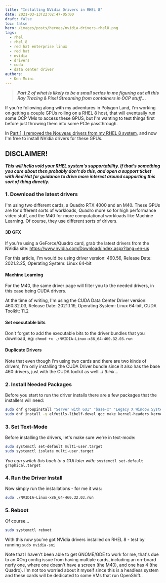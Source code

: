 ```yaml
---
title: "Installing NVidia Drivers in RHEL 8"
date: 2021-03-13T22:02:47-05:00
draft: false
toc: false
hero: /images/posts/heroes/nvidia-drivers-rhel8.png
tags:
  - rhel
  - rhel 8
  - red hat enterprise linux
  - red hat
  - nvidia
  - drivers
  - cuda
  - data center driver
authors:
  - Ken Moini
---
```


> ***Part 2 of what is likely to be a small series in me figuring out all this Ray Tracing & Pixel Streaming from containers in OCP stuff...***

If you're following along with my adventures in Polygon Land, I'm working on getting a couple GPUs rolling on a RHEL 8 host, that will eventually run some OCP VMs to access these GPUS, but I'm wanting to test things first before just throwing them into some PCIe passthrough.

In [Part 1, I removed the Nouveau drivers from my RHEL 8 system](https://kenmoini.com/blog/disabling-nouveau-drivers-rhel-8/), and now I'm free to install NVidia drivers for these GPUs.

## DISCLAIMER!

***This will hella void your RHEL system's supportability.  If that's something you care about then probably don't do this, and open a support ticket with Red Hat for guidance to drive more interest around supporting this sort of thing directly.***

### 1. Download the latest drivers

I'm using two different cards, a Quadro RTX 4000 and an M40.  These GPUs are for different sorts of workloads, Quadro more so for high performance video stuff, and the M40 for more computational workloads like Machine Learning.  Of course, they use different sorts of drivers.

#### 3D GFX

If you're using a GeForce/Quadro card, grab the latest drivers from the NVidia site: https://www.nvidia.com/Download/index.aspx?lang=en-us

For this article, I'm would be using driver version: 460.56, Release Date: 2021.2.25, Operating System: Linux 64-bit

#### Machine Learning

For the M40, the same driver page will filter you to the needed drivers, in this case being CUDA drivers.

At the time of writing, I'm using the CUDA Data Center Driver version: 460.32.03, Release Date: 2021.1.19, Operating System: Linux 64-bit, CUDA Toolkit: 11.2

#### Set executable bits

Don't forget to add the executable bits to the driver bundles that you download, eg: `chmod +x ./NVIDIA-Linux-x86_64-460.32.03.run`

#### Duplicate Drivers

Note that even though I'm using two cards and there are two kinds of drivers, I'm only installing the CUDA Driver bundle since it also has the base 460 drivers, just with the CUDA toolkit as well...*I think*...

### 2. Install Needed Packages

Before you start to run the driver installs there are a few packages that the installers will need:

```bash
sudo dnf groupinstall "Server with GUI" "base-x" "Legacy X Window System Compatibility" "Development Tools"
sudo dnf install -y elfutils-libelf-devel gcc make kernel-headers kernel-devel acpid libglvnd-glx libglvnd-opengl libglvnd-devel pkgconfig kmod
```

### 3. Set Text-Mode

Before installing the drivers, let's make sure we're in text-mode:

```bash
sudo systemctl set-default multi-user.target
sudo systemctl isolate multi-user.target
```

*You can switch this back to a GUI later with:* `systemctl set-default graphical.target`

### 4. Run the Driver Install

Now simply run the installations - for me it was:

```bash
sudo ./NVIDIA-Linux-x86_64-460.32.03.run
```

### 5. Reboot

Of course...

```bash
sudo systemctl reboot
```

With this now you've got NVidia drivers installed on RHEL 8 - test by running `sudo nvidia-smi`

Note that I haven't been able to get GNOME/GDE to work for me, that's due to an XOrg config issue from having multiple cards, including an on-board nerfy one, where one doesn't have a screen (the M40), and one has 4 (the Quadro).  I'm not too worried about it myself since this is a headless system and these cards will be dedicated to some VMs that run OpenShift..